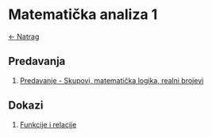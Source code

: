 # Matematička analiza 1

[← Natrag](..)


## Predavanja

1. [Predavanje - Skupovi, matematička logika, realni brojevi](predavanja/P01-skupovi_matlog_realbr.md)

## Dokazi

1. [Funkcije i relacije](teorija/T02-funkcije-i-relacije.md)